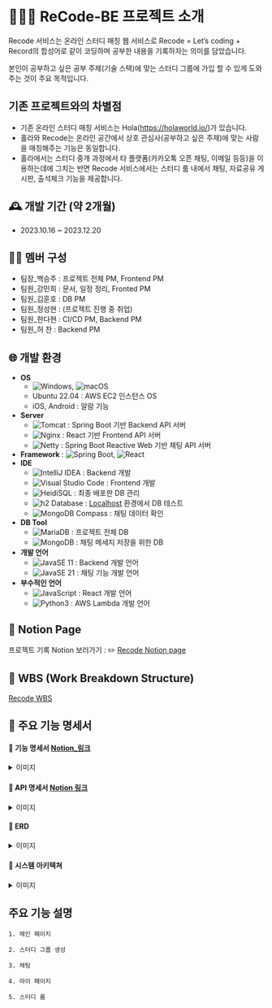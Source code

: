 # 👨🏻‍🏫 ReCode-BE 프로젝트 소개 
Recode 서비스는 온라인 스터디 매칭 웹 서비스로 Recode = Let’s coding + Record의 합성어로 같이 코딩하며 공부한 내용을 기록하자는 의미를 담았습니다.

본인이 공부하고 싶은 공부 주제(기술 스택)에 맞는 스터디 그룹에 가입 할 수 있게 도와주는 것이 주요 목적입니다.

## 기존 프로젝트와의 차별점
- 기존 온라인 스터디 매칭 서비스는 Hola(https://holaworld.io/)가 있습니다.
- 홀라와 Recode는 온라인 공간에서 상호 관심사(공부하고 싶은 주제)에 맞는 사람을 매칭해주는 기능은 동일합니다.
- 홀라에서는 스터디 중개 과정에서 타 플랫폼(카카오톡 오픈 채팅, 이메일 등등)을 이용하는데에 그치는 반면 Recode 서비스에서는 스터디 룸 내에서 채팅, 자료공유 게시판, 출석체크 기능을  제공합니다.

## 🕰️ 개발 기간 (약 2개월) 
- 2023.10.16 ~ 2023.12.20

## 👨‍💻 멤버 구성 
- 팀장_백승주 : 프로젝트 전체 PM, Frontend PM 
- 팀원_강민희 : 문서, 일정 정리, Fronted PM
- 팀원_김훈호 : DB PM
- 팀원_정성현 : (프로젝트 진행 중 취업) 
- 팀원_한다현 :  CI/CD PM, Backend PM
- 팀원_허 찬 : Backend PM

## 🌐 개발 환경 
- **OS**
    - ![Windows](https://img.shields.io/badge/Windows-0078D6?style=plastic&logo=windows&logoColor=white), ![macOS](https://img.shields.io/badge/macOS-000000?style=plastic&logo=apple&logoColor=white)
    - Ubuntu 22.04 : AWS EC2 인스턴스 OS
    - iOS, Android : 알람 기능
- **Server**
    - ![Tomcat](https://img.shields.io/badge/Tomcat-F8DC75?style=plastic&logo=apache-tomcat&logoColor=black) : Spring Boot 기반 Backend API 서버
    - ![Nginx](https://img.shields.io/badge/Nginx-009639?style=plastic&logo=nginx&logoColor=white) : React 기반 Frontend API 서버
    - ![Netty](https://img.shields.io/badge/Netty-415D46?style=plastic&logo=Netty&logoColor=white) : Spring Boot Reactive Web 기반 채팅 API 서버
- **Framework** : ![Spring Boot](https://img.shields.io/badge/Spring_Boot-6DB33F?style=plastic&logo=spring-boot&logoColor=white), ![React](https://img.shields.io/badge/React-61DAFB?style=plastic&logo=react&logoColor=white)
- **IDE**
    - ![IntelliJ IDEA](https://img.shields.io/badge/IntelliJ_IDEA-000000?style=plastic&logo=intellij-idea&logoColor=white) : Backend 개발
    - ![Visual Studio Code](https://img.shields.io/badge/Visual_Studio_Code-007ACC?style=plastic&logo=visual-studio-code&logoColor=white) : Frontend 개발
    - ![HeidiSQL](https://img.shields.io/badge/HeidiSQL-9C27B0?style=plastic&logo=HeidiSQL&logoColor=white) : 최종 배포판 DB 관리
    - ![h2 Database](https://img.shields.io/badge/h2_Database-00457C?style=plastic&logo=h2&logoColor=white) : [Localhost](http://Localhost) 환경에서 DB 테스트
    - ![MongoDB Compass](https://img.shields.io/badge/MongoDB_Compass-47A248?style=plastic&logo=mongodb&logoColor=white) : 채팅 데이터 확인
- **DB Tool**
    - ![MariaDB](https://img.shields.io/badge/MariaDB-003545?style=plastic&logo=mariadb&logoColor=white) : 프로젝트 전체 DB
    - ![MongoDB](https://img.shields.io/badge/MongoDB-47A248?style=plastic&logo=mongodb&logoColor=white) : 채팅 메세지 저장을 위한 DB
- **개발 언어**
    - ![JavaSE 11](https://img.shields.io/badge/Java_SE_11-007396?style=plastic&logo=java&logoColor=white) : Backend 개발 언어
    - ![JavaSE 21](https://img.shields.io/badge/Java_SE_21-007396?style=plastic&logo=java&logoColor=white) : 채팅 기능 개발 언어
- **부수적인 언어**
    - ![JavaScript](https://img.shields.io/badge/JavaScript-F7DF1E?style=plastic&logo=javascript&logoColor=black) : React 개발 언어
    - ![Python3](https://img.shields.io/badge/Python_3-3776AB?style=plastic&logo=python&logoColor=white) : AWS Lambda 개발 언어

## 📝 Notion Page 
프로젝트 기록 Notion 보러가기 : ✏️ [Recode Notion page ](https://www.notion.so/Recode-Project-b7f5aae1842d434cb56b61cd655d7c8f)



## 📆 WBS (Work Breakdown Structure)
[Recode WBS](https://docs.google.com/spreadsheets/d/1g9SNr9Wtk2Ag40zXaVhdDxNf1PJvWBMJU3m0X9w3-DM/edit#gid=397150525)



## 📄 주요 기능 명세서
#### 📌 기능 명세서 [Notion_링크](https://www.notion.so/2b288647f6734f8ca7c67b0b95290c74?v=d3cb78329e324a92b004dfa917fe5933)
 <details>
  <summary> 이미지 </summary>
  <img width="1386" alt="image" src="https://github.com/minhee810/ReCode-BE/assets/100061907/e025ee37-a42a-4ef3-93f2-9a109f3b7096">
</details>


#### 📌 API 명세서 [Notion 링크](https://www.notion.so/API-ver-2-f76b1841beb2407c80dae8cd56b953f7)
 <details>
    <summary> 이미지 </summary>
    - 전체 목록 
    <img width="1106" alt="image" src="https://github.com/minhee810/ReCode-BE/assets/100061907/c403dd67-3b56-4a74-97a6-a107b3f18943">
    - Request / Response 응답 형식 <br>
    <img width="508" alt="image" src="https://github.com/minhee810/ReCode-BE/assets/100061907/c8f6f797-5ce7-47b9-924e-2c6fc6c3ec55">
    <img width="510" alt="image" src="https://github.com/minhee810/ReCode-BE/assets/100061907/2da554d9-6881-4c4c-ae97-22bab4ae4dce">
 </details>

#### 📌 ERD
<details>
    <summary> 이미지 </summary>
    <img width="1101" alt="image" src="https://github.com/minhee810/ReCode-BE/assets/100061907/fb74450a-71af-4c36-9d67-1d8aef20d2cb">
</details>

#### 📌 시스템 아키텍쳐 
<details> 
    <summary> 이미지 </summary>
    <img width="827" alt="image" src="https://github.com/minhee810/ReCode-BE/assets/100061907/99c6e4cb-8221-45de-aafc-b5c862735522">
</details>

## 주요 기능 설명

    1. 메인 페이지

    2. 스터디 그룹 생성

    3. 채팅

    4. 마이 페이지

    5. 스터디 룸
    

